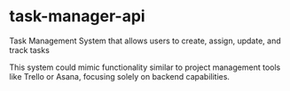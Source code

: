 # task-manager-api
Task Management System that allows users to create, assign, update, and track tasks


This system could mimic functionality similar to project management tools like Trello or Asana, focusing solely on backend capabilities.
